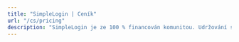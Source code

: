 ```yaml
---
title: "SimpleLogin | Ceník"
url: "/cs/pricing"
description: "SimpleLogin je ze 100 % financován komunitou. Udržování služby v chodu a vývoj nových funkcí závisí na vaší podpoře."
---
```



